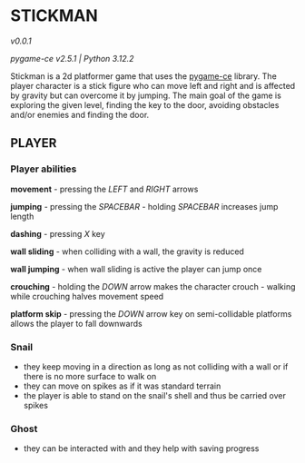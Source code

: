 # STICKMAN

*v0.0.1*

*pygame-ce v2.5.1 | Python 3.12.2*

Stickman is a 2d platformer game that uses the [pygame-ce](http://pyga.me) library. The player character is a stick figure who can move left and right and is affected by gravity but can overcome it by jumping. The main goal of the game is exploring the given level, finding the key to the door, avoiding obstacles and/or enemies and finding the door.

## PLAYER

### Player abilities
**movement**
    - pressing the *LEFT* and *RIGHT* arrows

**jumping**
    - pressing the *SPACEBAR*
    - holding *SPACEBAR* increases jump length

**dashing**
    - pressing *X* key

**wall sliding**
    - when colliding with a wall, the gravity is reduced

**wall jumping**
    - when wall sliding is active the player can jump once

**crouching**
    - holding the *DOWN* arrow makes the character crouch
    - walking while crouching halves movement speed

**platform skip**
    - pressing the *DOWN* arrow key on semi-collidable platforms allows the player to fall downwards

### Snail
- they keep moving in a direction as long as not colliding with a wall or if there is no more surface to walk on
- they can move on spikes as if it was standard terrain
- the player is able to stand on the snail's shell and thus be carried over spikes

### Ghost
- they can be interacted with and they help with saving progress